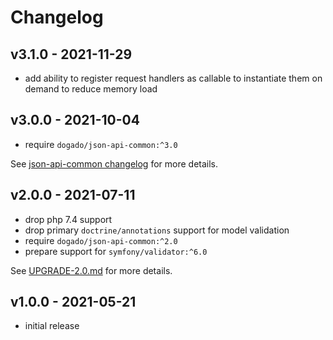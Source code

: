 # Changelog

## v3.1.0 - 2021-11-29

- add ability to register request handlers as callable to instantiate them on demand to reduce memory load

## v3.0.0 - 2021-10-04

- require `dogado/json-api-common:^3.0`

See [json-api-common changelog](https://github.com/dogado-group/json-api-common/blob/v3.0.0/CHANGELOG.md) for more details.

## v2.0.0 - 2021-07-11

- drop php 7.4 support
- drop primary `doctrine/annotations` support for model validation
- require `dogado/json-api-common:^2.0`
- prepare support for `symfony/validator:^6.0`

See [UPGRADE-2.0.md](UPGRADE-2.0.md) for more details.

## v1.0.0 - 2021-05-21

- initial release
